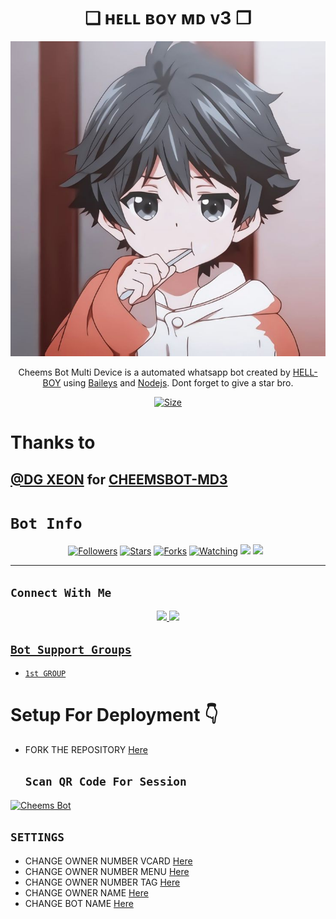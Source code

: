 

<h1 align="center">❏ ʜᴇʟʟ ʙᴏʏ ᴍᴅ ᴠ3 ❐<br></h1>
<p align="center">

![Banner](91d655a8417b6ec0e62c160794fc33aa.jpg) <br />
</p>

<p align="center">
Cheems Bot Multi Device is a automated whatsapp bot created by <a href="https://github.com/HELLBOY7561" target="_blank">HELL-BOY</a> using <a href="https://github.com/adiwajshing/Baileys" target="_blank">Baileys</a> and <a href="https://github.com/nodejs" target="_blank">Nodejs</a>. Dont forget to give a star bro.
</p>

<p align="center">
<a href="https://youtu.be/xn9RatOrbuI"><img title="Size" src="https://img.shields.io/badge/Tutorial-Video-green"></a>
</p>

# Thanks to

 [@DG XEON](https://github.com/DGXeon) for [CHEEMSBOT-MD3](https://github.com/DGXeon/Cheemsbot-MD3)
------

# ```Bot Info```
<p align="center">
<a href="https://github.com/HELLBOY7561/followers"><img title="Followers" src="https://img.shields.io/github/followers/HELLBOY7561?color=red&style=flat-square"></a>
<a href="https://github.com/HELLBOY7561/HELL-BOY-MD-V3/stargazers/"><img title="Stars" src="https://img.shields.io/github/stars/HELLBOY7561/HELL-BOY-MD-V3?color=blue&style=flat-square"></a>
<a href="https://github.com/HELLBOY7561/HELL-BOY-MD-V3/network/members"><img title="Forks" src="https://img.shields.io/github/forks/HELLBOY7561/HELL-BOY-MD-V3?color=red&style=flat-square"></a>
<a href="https://github.com/HELLBOY7561/HELL-BOY-MD-V3/watchers"><img title="Watching" src="https://img.shields.io/github/watchers/HELLBOY7561/HELL-BOY-MD-V3?label=Watchers&color=blue&style=flat-square"></a>
<a href="https://hits.seeyoufarm.com"><img src="https://hits.seeyoufarm.com/api/count/incr/badge.svg?url=https%3A%2F%2Fgithub.com%2FHELLBOY7561%2FHELL-BOY-MD-V3&count_bg=%2379C83D&title_bg=%23555555&icon=probot.svg&icon_color=%2300FF6D&title=hits&edge_flat=false"/></a>
<a href="https://github.com/HELLBOY7561/HELL-BOY-MD-V3/graphs/commit-activity"><img height="20" src="https://img.shields.io/badge/Maintained%3F-yes-green.svg"></a>&nbsp;&nbsp;
</p>
<p align='center'>
    </p>

-------

## ```Connect With Me```
<p align="center">
<a href="https://wa.me/917561823024"><img src="https://img.shields.io/badge/Contact Hell Boy-25D366?style=for-the-badge&logo=whatsapp&logoColor=white" />
<a href="https://chat.whatsapp.com/CoyDq2bXKMzEhS27ttAX7U"><img src="https://img.shields.io/badge/Join Official GC-25D366?style=for-the-badge&logo=whatsapp&logoColor=white" />
</p>

## ```Bot Support Groups```

- [`1st GROUP`](https://chat.whatsapp.com/CoyDq2bXKMzEhS27ttAX7U)

# Setup For Deployment 👇

- FORK THE REPOSITORY [Here](https://github.com/HELLBOY7561/HELL-BOY-MD-V3/fork)

     ## `Scan QR Code For Session`

[![Cheems Bot](https://repl.it/badge/github/quiec/whatsasena)](https://replit.com/@DGXeon/Cheems-Bot-Multi-Device-Qr-Code-Generator?output%20only=1&lite=1#index.js)

  ## `SETTINGS`

- CHANGE OWNER NUMBER VCARD [Here](https://github.com/HELLBOY7561/HELL-BOY-MD-V3/blob/master/config.js#L44)
- CHANGE OWNER NUMBER MENU [Here](https://github.com/HELLBOY7561/HELL-BOY-MD-V3/blob/master/config.js#L59)
- CHANGE OWNER NUMBER TAG [Here](https://github.com/HELLBOY7561/HELL-BOY-MD-V3/blob/master/config.js#L58)
- CHANGE OWNER NAME [Here](https://github.com/HELLBOY7561/HELL-BOY-MD-V3/blob/master/config.js#L45)
- CHANGE BOT NAME [Here](https://github.com/HELLBOY7561/HELL-BOY-MD-V3/blob/master/config.js#L51)

